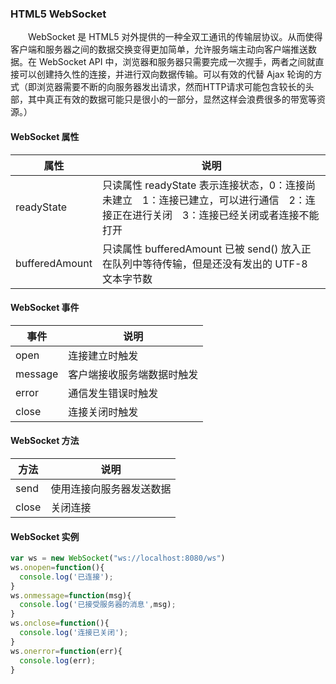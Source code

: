 ### HTML5 WebSocket
&emsp;&emsp;WebSocket 是 HTML5 对外提供的一种全双工通讯的传输层协议。从而使得客户端和服务器之间的数据交换变得更加简单，允许服务端主动向客户端推送数据。在 WebSocket API 中，浏览器和服务器只需要完成一次握手，两者之间就直接可以创建持久性的连接，并进行双向数据传输。可以有效的代替 Ajax 轮询的方式（即浏览器需要不断的向服务器发出请求，然而HTTP请求可能包含较长的头部，其中真正有效的数据可能只是很小的一部分，显然这样会浪费很多的带宽等资源。）
#### WebSocket 属性
|属性|说明|
|---|---|
|readyState|只读属性 readyState 表示连接状态，0：连接尚未建立&emsp;1：连接已建立，可以进行通信&emsp;2：连接正在进行关闭&emsp;3：连接已经关闭或者连接不能打开|
|bufferedAmount|只读属性 bufferedAmount 已被 send() 放入正在队列中等待传输，但是还没有发出的 UTF-8 文本字节数|
#### WebSocket 事件
|事件|说明|
|---|---|
|open|连接建立时触发|
|message|客户端接收服务端数据时触发|
|error|通信发生错误时触发|
|close|连接关闭时触发|
#### WebSocket 方法
|方法|说明|
|---|---|
|send|使用连接向服务器发送数据|
|close|关闭连接|
#### WebSocket 实例
```js
var ws = new WebSocket("ws://localhost:8080/ws")
ws.onopen=function(){
  console.log('已连接');
}
ws.onmessage=function(msg){
  console.log('已接受服务器的消息',msg);
}
ws.onclose=function(){
  console.log('连接已关闭');
}
ws.onerror=function(err){
  console.log(err);
}
```